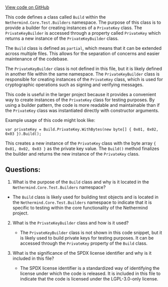 [View code on GitHub](https://github.com/nethermindeth/nethermind/Nethermind.Core.Test/Builders/Build.PrivateKey.cs)

This code defines a class called `Build` within the `Nethermind.Core.Test.Builders` namespace. The purpose of this class is to provide a builder for creating instances of a `PrivateKey` class. The `PrivateKeyBuilder` is accessed through a property called `PrivateKey` which returns a new instance of the `PrivateKeyBuilder` class.

The `Build` class is defined as `partial`, which means that it can be extended across multiple files. This allows for the separation of concerns and easier maintenance of the codebase.

The `PrivateKeyBuilder` class is not defined in this file, but it is likely defined in another file within the same namespace. The `PrivateKeyBuilder` class is responsible for creating instances of the `PrivateKey` class, which is used for cryptographic operations such as signing and verifying messages.

This code is useful in the larger project because it provides a convenient way to create instances of the `PrivateKey` class for testing purposes. By using a builder pattern, the code is more readable and maintainable than if the `PrivateKey` class was instantiated directly with constructor arguments.

Example usage of this code might look like:

```
var privateKey = Build.PrivateKey.WithBytes(new byte[] { 0x01, 0x02, 0x03 }).Build();
```

This creates a new instance of the `PrivateKey` class with the byte array `{ 0x01, 0x02, 0x03 }` as the private key value. The `Build()` method finalizes the builder and returns the new instance of the `PrivateKey` class.
## Questions: 
 1. What is the purpose of the `Build` class and why is it located in the `Nethermind.Core.Test.Builders` namespace?
   - The `Build` class is likely used for building test objects and is located in the `Nethermind.Core.Test.Builders` namespace to indicate that it is specific to testing within the core functionality of the Nethermind project.

2. What is the `PrivateKeyBuilder` class and how is it used?
   - The `PrivateKeyBuilder` class is not shown in this code snippet, but it is likely used to build private keys for testing purposes. It can be accessed through the `PrivateKey` property of the `Build` class.

3. What is the significance of the SPDX license identifier and why is it included in this file?
   - The SPDX license identifier is a standardized way of identifying the license under which the code is released. It is included in this file to indicate that the code is licensed under the LGPL-3.0-only license.